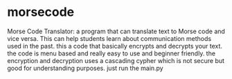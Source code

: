 # morsecode
Morse Code Translator:  a program that can translate text to Morse code and vice versa. 
This can help students learn about communication methods used in the past.
this a code that basically encrypts and decrypts your text. 
the code is menu based and really easy to use and beginner friendly.
the encryption and decryption uses a cascading cypher which is not secure but good for understanding purposes.
just run the main.py
